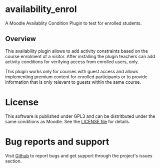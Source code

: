 # availability_enrol

A Moodle Availablity Condition Plugin to test for enrolled students.

## Overview

This availability plugin allows to add activity constraints based on the
course enrolment of a visitor. After installing the plugin teachers can add
activity conditions for verifying access from enrolled users, only.

This plugin works only for courses with guest access and allows implementing
premium content for enrolled participants or to provide information that is
only relevant to guests within the same course.

# License

This software is published under GPL3 and can be distritbuted under the same
conditions as Moodle. See the [LICENSE file](LICENSE) for details.

# Bug reports and support

Visit [Github](https://github.com/phish108/moodle_availability_enrol) to report bugs and get
support through the project's issues section.
